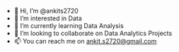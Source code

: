 - 👋 Hi, I’m @ankits2720
- 👀 I’m interested in Data
- 🌱 I’m currently learning Data Analysis
- 💞️ I’m looking to collaborate on Data Analytics Projects
- 📫 You can reach me on ankit.s2720@gmail.com

<!---
ankits2720/ankits2720 is a ✨ special ✨ repository because its `README.md` (this file) appears on your GitHub profile.
You can click the Preview link to take a look at your changes.
--->

